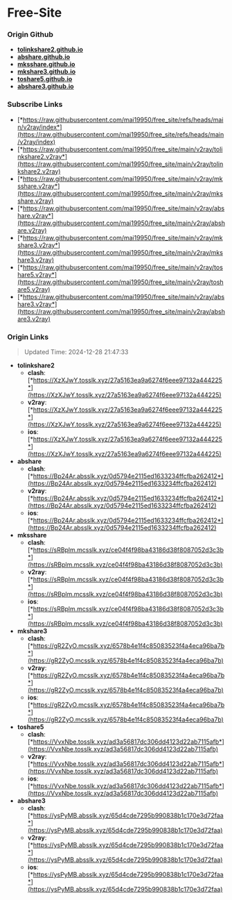 # Free-Site

### Origin Github

- [**tolinkshare2.github.io**](https://github.com/tolinkshare2/tolinkshare2.github.io)
- [**abshare.github.io**](https://github.com/abshare/abshare.github.io)
- [**mksshare.github.io**](https://github.com/mksshare/mksshare.github.io)
- [**mkshare3.github.io**](https://github.com/mkshare3/mkshare3.github.io)
- [**toshare5.github.io**](https://github.com/toshare5/toshare5.github.io)
- [**abshare3.github.io**](https://github.com/abshare3/abshare3.github.io)

### Subscribe Links

- [*https://raw.githubusercontent.com/mai19950/free_site/refs/heads/main/v2ray/index*](https://raw.githubusercontent.com/mai19950/free_site/refs/heads/main/v2ray/index)
- [*https://raw.githubusercontent.com/mai19950/free_site/main/v2ray/tolinkshare2.v2ray*](https://raw.githubusercontent.com/mai19950/free_site/main/v2ray/tolinkshare2.v2ray)
- [*https://raw.githubusercontent.com/mai19950/free_site/main/v2ray/mksshare.v2ray*](https://raw.githubusercontent.com/mai19950/free_site/main/v2ray/mksshare.v2ray)
- [*https://raw.githubusercontent.com/mai19950/free_site/main/v2ray/abshare.v2ray*](https://raw.githubusercontent.com/mai19950/free_site/main/v2ray/abshare.v2ray)
- [*https://raw.githubusercontent.com/mai19950/free_site/main/v2ray/mkshare3.v2ray*](https://raw.githubusercontent.com/mai19950/free_site/main/v2ray/mkshare3.v2ray)
- [*https://raw.githubusercontent.com/mai19950/free_site/main/v2ray/toshare5.v2ray*](https://raw.githubusercontent.com/mai19950/free_site/main/v2ray/toshare5.v2ray)
- [*https://raw.githubusercontent.com/mai19950/free_site/main/v2ray/abshare3.v2ray*](https://raw.githubusercontent.com/mai19950/free_site/main/v2ray/abshare3.v2ray)

### Origin Links

> Updated Time: 2024-12-28 21:47:33

- **tolinkshare2**
  - **clash**: [*https://XzXJwY.tosslk.xyz/27a5163ea9a6274f6eee97132a444225*](https://XzXJwY.tosslk.xyz/27a5163ea9a6274f6eee97132a444225)
  - **v2ray**: [*https://XzXJwY.tosslk.xyz/27a5163ea9a6274f6eee97132a444225*](https://XzXJwY.tosslk.xyz/27a5163ea9a6274f6eee97132a444225)
  - **ios**: [*https://XzXJwY.tosslk.xyz/27a5163ea9a6274f6eee97132a444225*](https://XzXJwY.tosslk.xyz/27a5163ea9a6274f6eee97132a444225)
- **abshare**
  - **clash**: [*https://Bp24Ar.absslk.xyz/0d5794e2115ed1633234ffcfba262412*](https://Bp24Ar.absslk.xyz/0d5794e2115ed1633234ffcfba262412)
  - **v2ray**: [*https://Bp24Ar.absslk.xyz/0d5794e2115ed1633234ffcfba262412*](https://Bp24Ar.absslk.xyz/0d5794e2115ed1633234ffcfba262412)
  - **ios**: [*https://Bp24Ar.absslk.xyz/0d5794e2115ed1633234ffcfba262412*](https://Bp24Ar.absslk.xyz/0d5794e2115ed1633234ffcfba262412)
- **mksshare**
  - **clash**: [*https://sRBplm.mcsslk.xyz/ce04f4f98ba43186d38f8087052d3c3b*](https://sRBplm.mcsslk.xyz/ce04f4f98ba43186d38f8087052d3c3b)
  - **v2ray**: [*https://sRBplm.mcsslk.xyz/ce04f4f98ba43186d38f8087052d3c3b*](https://sRBplm.mcsslk.xyz/ce04f4f98ba43186d38f8087052d3c3b)
  - **ios**: [*https://sRBplm.mcsslk.xyz/ce04f4f98ba43186d38f8087052d3c3b*](https://sRBplm.mcsslk.xyz/ce04f4f98ba43186d38f8087052d3c3b)
- **mkshare3**
  - **clash**: [*https://gR2ZyO.mcsslk.xyz/6578b4e1f4c85083523f4a4eca96ba7b*](https://gR2ZyO.mcsslk.xyz/6578b4e1f4c85083523f4a4eca96ba7b)
  - **v2ray**: [*https://gR2ZyO.mcsslk.xyz/6578b4e1f4c85083523f4a4eca96ba7b*](https://gR2ZyO.mcsslk.xyz/6578b4e1f4c85083523f4a4eca96ba7b)
  - **ios**: [*https://gR2ZyO.mcsslk.xyz/6578b4e1f4c85083523f4a4eca96ba7b*](https://gR2ZyO.mcsslk.xyz/6578b4e1f4c85083523f4a4eca96ba7b)
- **toshare5**
  - **clash**: [*https://VvxNbe.tosslk.xyz/ad3a56817dc306dd4123d22ab7115afb*](https://VvxNbe.tosslk.xyz/ad3a56817dc306dd4123d22ab7115afb)
  - **v2ray**: [*https://VvxNbe.tosslk.xyz/ad3a56817dc306dd4123d22ab7115afb*](https://VvxNbe.tosslk.xyz/ad3a56817dc306dd4123d22ab7115afb)
  - **ios**: [*https://VvxNbe.tosslk.xyz/ad3a56817dc306dd4123d22ab7115afb*](https://VvxNbe.tosslk.xyz/ad3a56817dc306dd4123d22ab7115afb)
- **abshare3**
  - **clash**: [*https://ysPyMB.absslk.xyz/65d4cde7295b990838b1c170e3d72faa*](https://ysPyMB.absslk.xyz/65d4cde7295b990838b1c170e3d72faa)
  - **v2ray**: [*https://ysPyMB.absslk.xyz/65d4cde7295b990838b1c170e3d72faa*](https://ysPyMB.absslk.xyz/65d4cde7295b990838b1c170e3d72faa)
  - **ios**: [*https://ysPyMB.absslk.xyz/65d4cde7295b990838b1c170e3d72faa*](https://ysPyMB.absslk.xyz/65d4cde7295b990838b1c170e3d72faa)
